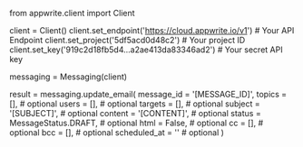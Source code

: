 from appwrite.client import Client

client = Client()
client.set_endpoint('https://cloud.appwrite.io/v1') # Your API Endpoint
client.set_project('5df5acd0d48c2') # Your project ID
client.set_key('919c2d18fb5d4...a2ae413da83346ad2') # Your secret API key

messaging = Messaging(client)

result = messaging.update_email(
    message_id = '[MESSAGE_ID]',
    topics = [], # optional
    users = [], # optional
    targets = [], # optional
    subject = '[SUBJECT]', # optional
    content = '[CONTENT]', # optional
    status = MessageStatus.DRAFT, # optional
    html = False, # optional
    cc = [], # optional
    bcc = [], # optional
    scheduled_at = '' # optional
)
